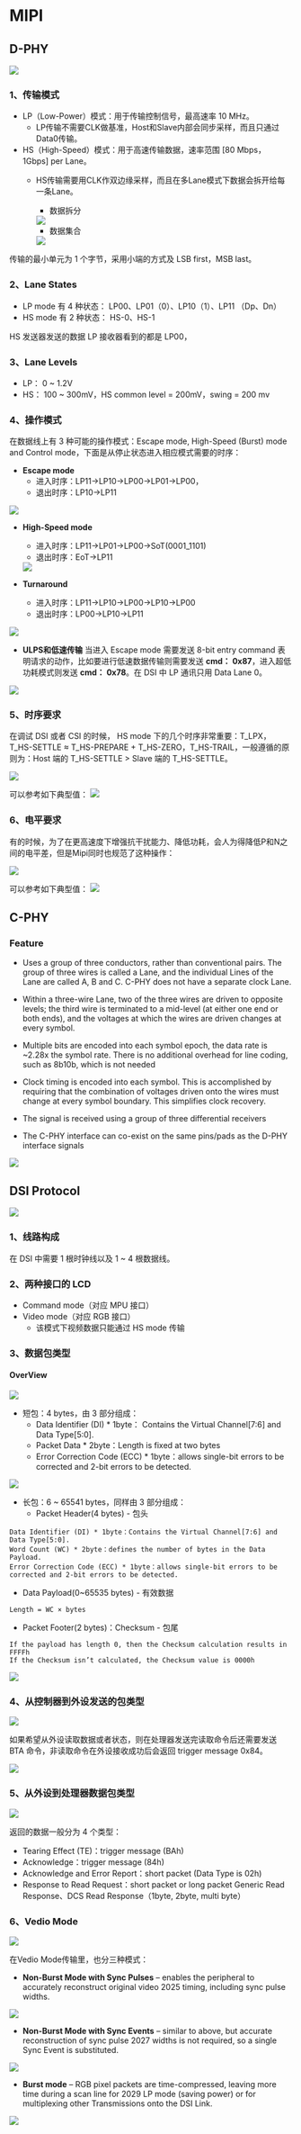 # MIPI

## D-PHY

<img src="https://github.com/lowkeyway/Embedded/blob/master/Hardware/Hardware%20Interface/PictureSrc/MIPI/MIPI%20D%20Option.png">

### 1、传输模式

+ LP（Low-Power）模式：用于传输控制信号，最高速率 10 MHz。
  + LP传输不需要CLK做基准，Host和Slave内部会同步采样，而且只通过Data0传输。
+ HS（High-Speed）模式：用于高速传输数据，速率范围 [80 Mbps， 1Gbps] per Lane。
  + HS传输需要用CLK作双边缘采样，而且在多Lane模式下数据会拆开给每一条Lane。
    + 数据拆分
    <img src="https://github.com/lowkeyway/Embedded/blob/master/Hardware/Hardware%20Interface/PictureSrc/MIPI/MIPI%20%E5%A4%9A%E6%80%BB%E7%BA%BF%E6%95%B0%E6%8D%AE%E5%88%86%E9%85%8D.png">

    + 数据集合
    <img src="https://github.com/lowkeyway/Embedded/blob/master/Hardware/Hardware%20Interface/PictureSrc/MIPI/MIPI%20%E5%A4%9A%E6%80%BB%E7%BA%BF%E6%95%B0%E6%8D%AE%E9%9B%86%E5%90%88.png">
    
传输的最小单元为 1 个字节，采用小端的方式及 LSB first，MSB last。


### 2、Lane States

+ LP mode 有 4 种状态： LP00、LP01（0）、LP10（1）、LP11 （Dp、Dn）
+ HS mode 有 2 种状态： HS-0、HS-1

HS 发送器发送的数据 LP 接收器看到的都是 LP00，


### 3、Lane Levels

+ LP： 0 ~ 1.2V
+ HS： 100 ~ 300mV，HS common level = 200mV，swing = 200 mv


### 4、操作模式

在数据线上有 3 种可能的操作模式：Escape mode, High-Speed (Burst) mode and Control mode，下面是从停止状态进入相应模式需要的时序：

+ **Escape mode** 
  + 进入时序：LP11→LP10→LP00→LP01→LP00，
  + 退出时序：LP10→LP11

<img src="https://github.com/lowkeyway/Embedded/blob/master/Hardware/Hardware%20Interface/PictureSrc/MIPI/MIPI%20Escape%20Enter.png">

+ **High-Speed mode**
  + 进入时序：LP11→LP01→LP00→SoT(0001_1101)
  + 退出时序：EoT→LP11
  
  <img src="https://github.com/lowkeyway/Embedded/blob/master/Hardware/Hardware%20Interface/PictureSrc/MIPI/MIPI%20HS-LP.png">
  
+ **Turnaround**
  + 进入时序：LP11→LP10→LP00→LP10→LP00
  + 退出时序：LP00→LP10→LP11

<img src="https://github.com/lowkeyway/Embedded/blob/master/Hardware/Hardware%20Interface/PictureSrc/MIPI/MIPI%20Turn%20Around.png">

+ **ULPS和低速传输**
当进入 Escape mode 需要发送 8-bit entry command 表明请求的动作，比如要进行低速数据传输则需要发送 **cmd： 0x87**，进入超低功耗模式则发送 **cmd： 0x78**。在 DSI 中 LP 通讯只用 Data Lane 0。

<img src="https://github.com/lowkeyway/Embedded/blob/master/Hardware/Hardware%20Interface/PictureSrc/ULPS%20Enter.png">


 ### 5、时序要求
 
 在调试 DSI 或者 CSI 的时候， HS mode 下的几个时序非常重要：T_LPX，T_HS-SETTLE ≈ T_HS-PREPARE + T_HS-ZERO，T_HS-TRAIL，一般遵循的原则为：Host 端的 T_HS-SETTLE > Slave 端的 T_HS-SETTLE。

<img src="https://github.com/lowkeyway/Embedded/blob/master/Hardware/Hardware%20Interface/PictureSrc/MIPI/MIPI%20Transfer%20Timming.png">

可以参考如下典型值：
<img src="https://github.com/lowkeyway/Embedded/blob/master/Hardware/Hardware%20Interface/PictureSrc/MIPI/MIPI%20Transfer%20Timming%20Data.png">

### 6、电平要求

有的时候，为了在更高速度下增强抗干扰能力、降低功耗，会人为得降低P和N之间的电平差，但是Mipi同时也规范了这种操作：

<img src="https://github.com/lowkeyway/Embedded/blob/master/Hardware/Hardware%20Interface/PictureSrc/MIPI/MIPI%20Voltage%20Levels.png">

可以参考如下典型值：
<img src="https://github.com/lowkeyway/Embedded/blob/master/Hardware/Hardware%20Interface/PictureSrc/MIPI/MIPI%20Voltage%20Levels%20Data.png">

## C-PHY

### Feature


+ Uses a group of three conductors, rather than conventional pairs. The group of three wires is called a Lane, and the individual Lines of the Lane are called A, B and C. C-PHY does not have a separate clock Lane. 

+ Within a three-wire Lane, two of the three wires are driven to opposite levels; the third wire is terminated to a mid-level (at either one end or both ends), and the voltages at which the wires are driven changes at every symbol. 

+ Multiple bits are encoded into each symbol epoch, the data rate is ~2.28x the symbol rate. There is no additional overhead for line coding, such as 8b10b, which is not needed 

+ Clock timing is encoded into each symbol. This is accomplished by requiring that the combination of voltages driven onto the wires must change at every symbol boundary. This simplifies clock recovery. 

+ The signal is received using a group of three differential receivers 

+ The C-PHY interface can co-exist on the same pins/pads as the D-PHY interface signals 




<img src="https://github.com/lowkeyway/Embedded/blob/master/Hardware/Hardware%20Interface/PictureSrc/MIPI/MIPI%20C%20Option.png">


## DSI Protocol

<img src="https://github.com/lowkeyway/Embedded/blob/master/Hardware/Hardware%20Interface/PictureSrc/MIPI/MIPI%20DSI%20layer.png">

### 1、线路构成

在 DSI 中需要 1 根时钟线以及 1 ~ 4 根数据线。

### 2、两种接口的 LCD

+ Command mode（对应 MPU 接口）
+ Video mode（对应 RGB 接口）
  + 该模式下视频数据只能通过 HS mode 传输
  
### 3、数据包类型

#### OverView

<img src="https://github.com/lowkeyway/Embedded/blob/master/Hardware/Hardware%20Interface/PictureSrc/MIPI/MIPI%20HS%20Transmist%20with%20EoTP.png">

+ 短包：4 bytes，由 3 部分组成：
  + Data Identifier (DI) * 1byte： Contains the Virtual Channel[7:6] and Data Type[5:0].
  + Packet Data * 2byte：Length is fixed at two bytes
  + Error Correction Code (ECC) * 1byte：allows single-bit errors to be corrected and 2-bit errors to be detected.

<img src="https://github.com/lowkeyway/Embedded/blob/master/Hardware/Hardware%20Interface/PictureSrc/MIPI/MIPI%20Short%20Package%20Struct.png">

+ 长包：6 ~ 65541 bytes，同样由 3 部分组成：
  + Packet Header(4 bytes) - 包头
```
Data Identifier (DI) * 1byte：Contains the Virtual Channel[7:6] and Data Type[5:0].
Word Count (WC) * 2byte：defines the number of bytes in the Data Payload.
Error Correction Code (ECC) * 1byte：allows single-bit errors to be corrected and 2-bit errors to be detected.
```

+ Data Payload(0~65535 bytes) - 有效数据

```
Length = WC × bytes
```

  + Packet Footer(2 bytes)：Checksum - 包尾
  
```
If the payload has length 0, then the Checksum calculation results in FFFFh
If the Checksum isn’t calculated, the Checksum value is 0000h
```
<img src="https://github.com/lowkeyway/Embedded/blob/master/Hardware/Hardware%20Interface/PictureSrc/MIPI/MIPI%20Long%20Package%20Struct.png">

### 4、从控制器到外设发送的包类型

<img src="https://github.com/lowkeyway/Embedded/blob/master/Hardware/Hardware%20Interface/PictureSrc/MIPI%20DATA%20TYPE.png">

如果希望从外设读取数据或者状态，则在处理器发送完读取命令后还需要发送 BTA 命令，非读取命令在外设接收成功后会返回 trigger message 0x84。

<img src="https://github.com/lowkeyway/Embedded/blob/master/Hardware/Hardware%20Interface/PictureSrc/MIPI/MIPI%20CMD%20Identifier%20Byte.png">

### 5、从外设到处理器数据包类型

<img src="https://github.com/lowkeyway/Embedded/blob/master/Hardware/Hardware%20Interface/PictureSrc/MIPI/MIPI%20Package%20Peripheral-to-Processor.bmp">

返回的数据一般分为 4 个类型：

+ Tearing Effect (TE)：trigger message (BAh)
+ Acknowledge：trigger message (84h)
+ Acknowledge and Error Report：short packet (Data Type is 02h)
+ Response to Read Request：short packet or long packet
Generic Read Response、DCS Read Response（1byte, 2byte, multi byte）

### 6、Vedio Mode

<img src="https://github.com/lowkeyway/Embedded/blob/master/Hardware/Hardware%20Interface/PictureSrc/MIPI/MIPI%20Video%20Mode.png">

在Vedio Mode传输里，也分三种模式：
+ **Non-Burst Mode with Sync Pulses** – enables the peripheral to accurately reconstruct original video 2025 timing, including sync pulse widths. 

<img src="https://github.com/lowkeyway/Embedded/blob/master/Hardware/Hardware%20Interface/PictureSrc/MIPI/MIPI%20Video%20Mode-Non-Burst%20with%20Sync%20Start%20and%20End.png">

+ **Non-Burst Mode with Sync Events** – similar to above, but accurate reconstruction of sync pulse 2027 widths is not required, so a single Sync Event is substituted. 

<img src="https://github.com/lowkeyway/Embedded/blob/master/Hardware/Hardware%20Interface/PictureSrc/MIPI/MIPI%20Video%20Mode-Non-Burst%20with%20Sync%20Events.png">

+ **Burst mode** – RGB pixel packets are time-compressed, leaving more time during a scan line for 2029 LP mode (saving power) or for multiplexing other Transmissions onto the DSI Link.

<img src="https://github.com/lowkeyway/Embedded/blob/master/Hardware/Hardware%20Interface/PictureSrc/MIPI/MIPI%20Video%20Mode-Burst.png">
